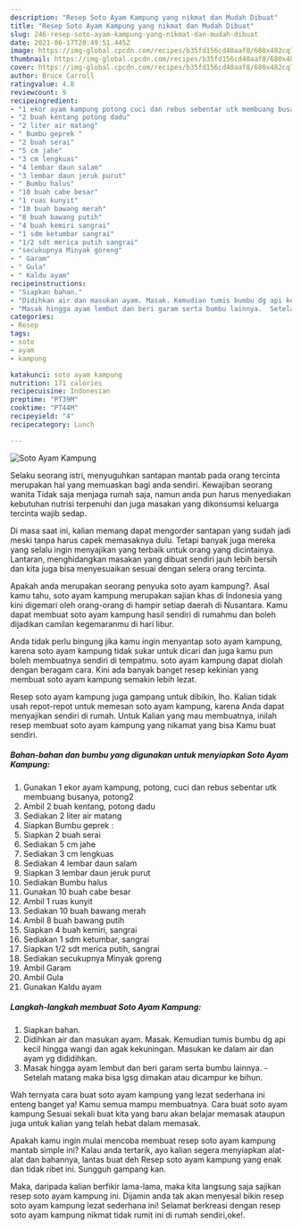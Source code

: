 ```yaml
---
description: "Resep Soto Ayam Kampung yang nikmat dan Mudah Dibuat"
title: "Resep Soto Ayam Kampung yang nikmat dan Mudah Dibuat"
slug: 246-resep-soto-ayam-kampung-yang-nikmat-dan-mudah-dibuat
date: 2021-06-17T20:49:51.445Z
image: https://img-global.cpcdn.com/recipes/b35fd156cd40aaf8/680x482cq70/soto-ayam-kampung-foto-resep-utama.jpg
thumbnail: https://img-global.cpcdn.com/recipes/b35fd156cd40aaf8/680x482cq70/soto-ayam-kampung-foto-resep-utama.jpg
cover: https://img-global.cpcdn.com/recipes/b35fd156cd40aaf8/680x482cq70/soto-ayam-kampung-foto-resep-utama.jpg
author: Bruce Carroll
ratingvalue: 4.8
reviewcount: 9
recipeingredient:
- "1 ekor ayam kampung potong cuci dan rebus sebentar utk membuang busanya potong2"
- "2 buah kentang potong dadu"
- "2 liter air matang"
- " Bumbu geprek "
- "2 buah serai"
- "5 cm jahe"
- "3 cm lengkuas"
- "4 lembar daun salam"
- "3 lembar daun jeruk purut"
- " Bumbu halus"
- "10 buah cabe besar"
- "1 ruas kunyit"
- "10 buah bawang merah"
- "8 buah bawang putih"
- "4 buah kemiri sangrai"
- "1 sdm ketumbar sangrai"
- "1/2 sdt merica putih sangrai"
- "secukupnya Minyak goreng"
- " Garam"
- " Gula"
- " Kaldu ayam"
recipeinstructions:
- "Siapkan bahan."
- "Didihkan air dan masukan ayam. Masak. Kemudian tumis bumbu dg api kecil hingga wangi dan agak kekuningan. Masukan ke dalam air dan ayam yg dididihkan."
- "Masak hingga ayam lembut dan beri garam serta bumbu lainnya.  Setelah matang maka bisa lgsg dimakan atau dicampur ke bihun."
categories:
- Resep
tags:
- soto
- ayam
- kampung

katakunci: soto ayam kampung 
nutrition: 171 calories
recipecuisine: Indonesian
preptime: "PT39M"
cooktime: "PT44M"
recipeyield: "4"
recipecategory: Lunch

---
```



![Soto Ayam Kampung](https://img-global.cpcdn.com/recipes/b35fd156cd40aaf8/680x482cq70/soto-ayam-kampung-foto-resep-utama.jpg)

Selaku seorang istri, menyuguhkan santapan mantab pada orang tercinta merupakan hal yang memuaskan bagi anda sendiri. Kewajiban seorang  wanita Tidak saja menjaga rumah saja, namun anda pun harus menyediakan kebutuhan nutrisi terpenuhi dan juga masakan yang dikonsumsi keluarga tercinta wajib sedap.

Di masa  saat ini, kalian memang dapat mengorder santapan yang sudah jadi meski tanpa harus capek memasaknya dulu. Tetapi banyak juga mereka yang selalu ingin menyajikan yang terbaik untuk orang yang dicintainya. Lantaran, menghidangkan masakan yang dibuat sendiri jauh lebih bersih dan kita juga bisa menyesuaikan sesuai dengan selera orang tercinta. 



Apakah anda merupakan seorang penyuka soto ayam kampung?. Asal kamu tahu, soto ayam kampung merupakan sajian khas di Indonesia yang kini digemari oleh orang-orang di hampir setiap daerah di Nusantara. Kamu dapat membuat soto ayam kampung hasil sendiri di rumahmu dan boleh dijadikan camilan kegemaranmu di hari libur.

Anda tidak perlu bingung jika kamu ingin menyantap soto ayam kampung, karena soto ayam kampung tidak sukar untuk dicari dan juga kamu pun boleh membuatnya sendiri di tempatmu. soto ayam kampung dapat diolah dengan beragam cara. Kini ada banyak banget resep kekinian yang membuat soto ayam kampung semakin lebih lezat.

Resep soto ayam kampung juga gampang untuk dibikin, lho. Kalian tidak usah repot-repot untuk memesan soto ayam kampung, karena Anda dapat menyajikan sendiri di rumah. Untuk Kalian yang mau membuatnya, inilah resep membuat soto ayam kampung yang nikamat yang bisa Kamu buat sendiri.

<!--inarticleads1-->

##### Bahan-bahan dan bumbu yang digunakan untuk menyiapkan Soto Ayam Kampung:

1. Gunakan 1 ekor ayam kampung, potong, cuci dan rebus sebentar utk membuang busanya, potong2
1. Ambil 2 buah kentang, potong dadu
1. Sediakan 2 liter air matang
1. Siapkan  Bumbu geprek :
1. Siapkan 2 buah serai
1. Sediakan 5 cm jahe
1. Sediakan 3 cm lengkuas
1. Sediakan 4 lembar daun salam
1. Siapkan 3 lembar daun jeruk purut
1. Sediakan  Bumbu halus
1. Gunakan 10 buah cabe besar
1. Ambil 1 ruas kunyit
1. Sediakan 10 buah bawang merah
1. Ambil 8 buah bawang putih
1. Siapkan 4 buah kemiri, sangrai
1. Sediakan 1 sdm ketumbar, sangrai
1. Siapkan 1/2 sdt merica putih, sangrai
1. Sediakan secukupnya Minyak goreng
1. Ambil  Garam
1. Ambil  Gula
1. Gunakan  Kaldu ayam




<!--inarticleads2-->

##### Langkah-langkah membuat Soto Ayam Kampung:

1. Siapkan bahan.
1. Didihkan air dan masukan ayam. Masak. Kemudian tumis bumbu dg api kecil hingga wangi dan agak kekuningan. Masukan ke dalam air dan ayam yg dididihkan.
1. Masak hingga ayam lembut dan beri garam serta bumbu lainnya.  - Setelah matang maka bisa lgsg dimakan atau dicampur ke bihun.




Wah ternyata cara buat soto ayam kampung yang lezat sederhana ini enteng banget ya! Kamu semua mampu membuatnya. Cara buat soto ayam kampung Sesuai sekali buat kita yang baru akan belajar memasak ataupun juga untuk kalian yang telah hebat dalam memasak.

Apakah kamu ingin mulai mencoba membuat resep soto ayam kampung mantab simple ini? Kalau anda tertarik, ayo kalian segera menyiapkan alat-alat dan bahannya, lantas buat deh Resep soto ayam kampung yang enak dan tidak ribet ini. Sungguh gampang kan. 

Maka, daripada kalian berfikir lama-lama, maka kita langsung saja sajikan resep soto ayam kampung ini. Dijamin anda tak akan menyesal bikin resep soto ayam kampung lezat sederhana ini! Selamat berkreasi dengan resep soto ayam kampung nikmat tidak rumit ini di rumah sendiri,oke!.

